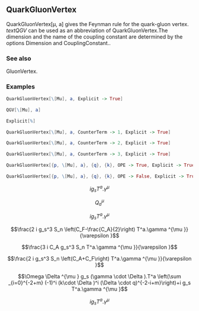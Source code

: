##  QuarkGluonVertex 

QuarkGluonVertex[μ, a] gives the Feynman rule for the quark-gluon vertex. $text{QGV}$ can be used as an abbreviation of QuarkGluonVertex.The dimension and the name of the coupling constant are determined by the options Dimension and CouplingConstant..

###  See also 

GluonVertex.

###  Examples 

```mathematica
QuarkGluonVertex[\[Mu], a, Explicit -> True] 
 
QGV[\[Mu], a] 
 
Explicit[%] 
 
QuarkGluonVertex[\[Mu], a, CounterTerm -> 1, Explicit -> True] 
 
QuarkGluonVertex[\[Mu], a, CounterTerm -> 2, Explicit -> True] 
 
QuarkGluonVertex[\[Mu], a, CounterTerm -> 3, Explicit -> True] 
 
QuarkGluonVertex[{p, \[Mu], a}, {q}, {k}, OPE -> True, Explicit -> True] 
 
QuarkGluonVertex[{p, \[Mu], a}, {q}, {k}, OPE -> False, Explicit -> True]
```

$$i g_s T^a.\gamma ^{\mu }$$

$$Q_a^{\mu }$$

$$i g_s T^a.\gamma ^{\mu }$$

$$\frac{2 i g_s^3 S_n \left(C_F-\frac{C_A}{2}\right) T^a.\gamma ^{\mu }}{\varepsilon }$$

$$\frac{3 i C_A g_s^3 S_n T^a.\gamma ^{\mu }}{\varepsilon }$$

$$\frac{2 i g_s^3 S_n \left(C_A+C_F\right) T^a.\gamma ^{\mu }}{\varepsilon }$$

$$\Omega  \Delta ^{\mu } g_s (\gamma \cdot \Delta ).T^a \left(\sum _{i=0}^{-2+m} (-1)^i (k\cdot \Delta )^i (\Delta \cdot q)^{-2-i+m}\right)+i g_s T^a.\gamma ^{\mu }$$

$$i g_s T^a.\gamma ^{\mu }$$